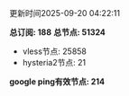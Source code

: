更新时间2025-09-20 04:22:11

**总订阅: 188**
**总节点: 51324**
- vless节点: 25858
- hysteria2节点: 21

**google ping有效节点: 214**
